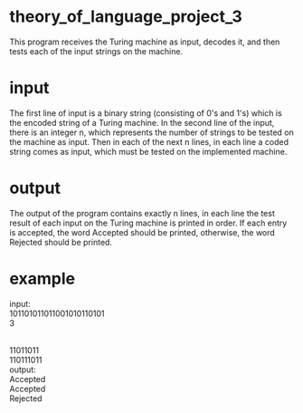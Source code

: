 # theory_of_language_project_3
This program receives the Turing machine as input, decodes it, and then tests each of the input strings on the machine.
# input
The first line of input is a binary string (consisting of 0's and 1's) which is the encoded string of a Turing machine. In the second line of the input, there is an integer n, which represents the number of strings to be tested on the machine as input. Then in each of the next n lines, in each line a coded string comes as input, which must be tested on the implemented machine.
# output
The output of the program contains exactly n lines, in each line the test result of each input on the Turing machine is printed in order. If each entry is accepted, the word Accepted should be printed, otherwise, the word Rejected should be printed.
# example
input:
<br>
101101011011001010110101
<br>
3
<br>

<br>
11011011
<br>
110111011
<br>
output:
<br>
Accepted
<br>
Accepted
<br>
Rejected
